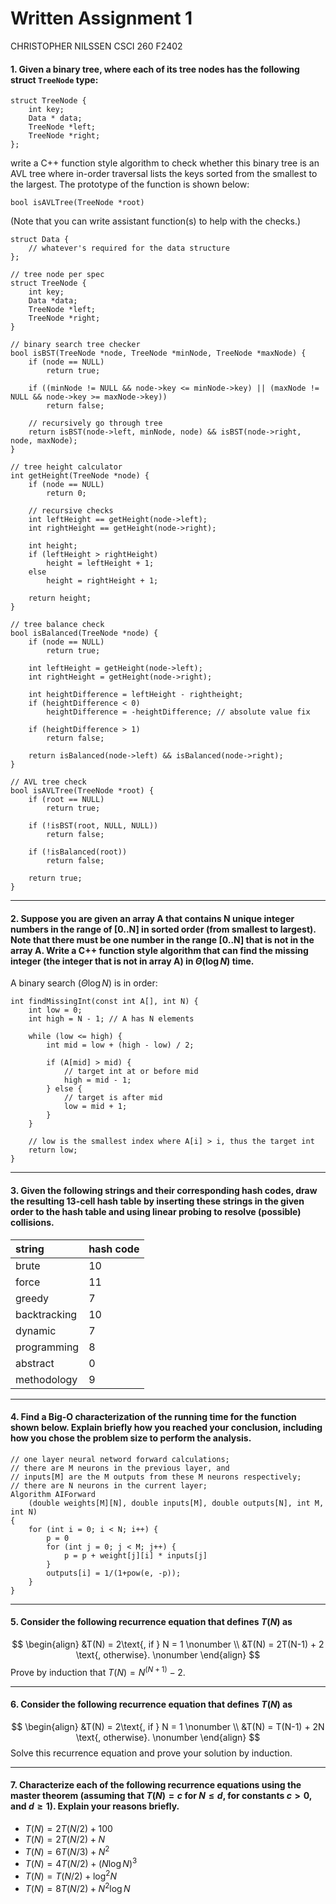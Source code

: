 # Written Assignment 1
CHRISTOPHER NILSSEN CSCI 260 F2402
#### 1. Given a binary tree, where each of its tree nodes has the following struct `TreeNode` type:
```
struct TreeNode {
    int key;
    Data * data;
    TreeNode *left;
    TreeNode *right;
};
```
write a C++ function style algorithm to check whether this binary tree is an AVL tree where in-order traversal lists the keys sorted from the smallest to the largest.
The prototype of the function is shown below:
```
bool isAVLTree(TreeNode *root)
```
(Note that you can write assistant function(s) to help with the checks.)

```
struct Data {
    // whatever's required for the data structure
};

// tree node per spec
struct TreeNode {
    int key;
    Data *data;
    TreeNode *left;
    TreeNode *right;
}

// binary search tree checker
bool isBST(TreeNode *node, TreeNode *minNode, TreeNode *maxNode) {
    if (node == NULL)
        return true;

    if ((minNode != NULL && node->key <= minNode->key) || (maxNode != NULL && node->key >= maxNode->key))
        return false;

    // recursively go through tree
    return isBST(node->left, minNode, node) && isBST(node->right, node, maxNode);
}

// tree height calculator
int getHeight(TreeNode *node) {
    if (node == NULL)
        return 0;

    // recursive checks
    int leftHeight == getHeight(node->left);
    int rightHeight == getHeight(node->right);

    int height;
    if (leftHeight > rightHeight)
        height = leftHeight + 1;
    else
        height = rightHeight + 1;

    return height;
}

// tree balance check
bool isBalanced(TreeNode *node) {
    if (node == NULL)
        return true;

    int leftHeight = getHeight(node->left);
    int rightHeight = getHeight(node->right);

    int heightDifference = leftHeight - rightheight;
    if (heightDifference < 0)
        heightDifference = -heightDifference; // absolute value fix

    if (heightDifference > 1)
        return false;

    return isBalanced(node->left) && isBalanced(node->right);
}

// AVL tree check
bool isAVLTree(TreeNode *root) {
    if (root == NULL)
        return true;

    if (!isBST(root, NULL, NULL))
        return false;
    
    if (!isBalanced(root))
        return false;

    return true;
}
```
---
#### 2. Suppose you are given an array A that contains N unique integer numbers in the range of [0..N] in sorted order (from smallest to largest). Note that there must be one number in the range [0..N] that is not in the array A. Write a C++ function style algorithm that can find the missing integer (the integer that is not in array A) in $Θ(\log N)$ time.

A binary search ($\Theta\log N$) is in order:
```
int findMissingInt(const int A[], int N) {
    int low = 0;
    int high = N - 1; // A has N elements

    while (low <= high) {
        int mid = low + (high - low) / 2;
    
        if (A[mid] > mid) {
            // target int at or before mid
            high = mid - 1;
        } else {
            // target is after mid
            low = mid + 1;
        }
    }

    // low is the smallest index where A[i] > i, thus the target int
    return low;
}
```
---
#### 3. Given the following strings and their corresponding hash codes, draw the resulting 13-cell hash table by inserting these strings in the given order to the hash table and using linear probing to resolve (possible) collisions.

| string | hash code 
| :--- | :--- 
| brute | 10 
| force | 11
| greedy | 7
| backtracking | 10
| dynamic | 7
| programming | 8
| abstract | 0
| methodology | 9

---
#### 4. Find a Big-O characterization of the running time for the function shown below. Explain briefly how you reached your conclusion, including how you chose the problem size to perform the analysis.
```
// one layer neural netword forward calculations;
// there are M neurons in the previous layer, and
// inputs[M] are the M outputs from these M neurons respectively;
// there are N neurons in the current layer;
Algorithm AIForward
    (double weights[M][N], double inputs[M], double outputs[N], int M, int N)
{
    for (int i = 0; i < N; i++) {
        p = 0
        for (int j = 0; j < M; j++) {
            p = p + weight[j][i] * inputs[j]
        }
        outputs[i] = 1/(1+pow(e, -p));
    }
}
```

---
#### 5. Consider the following recurrence equation that defines $T(N)$ as
$$
\begin{align}
&T(N) = 2\text{, if } N = 1 \nonumber \\
&T(N) = 2T(N-1) + 2 \text{, otherwise}. \nonumber
\end{align}
$$
Prove by induction that $T(N) = N^{(N+1)}-2$.

---
#### 6. Consider the following recurrence equation that defines $T(N)$ as
$$
\begin{align}
&T(N) = 2\text{, if } N = 1 \nonumber \\
&T(N) = T(N-1) + 2N \text{, otherwise}. \nonumber
\end{align}
$$
Solve this recurrence equation and prove your solution by induction.

---
#### 7. Characterize each of the following recurrence equations using the master theorem (assuming that $T(N) = c \text{ for } N \le d \text{, for constants } c > 0 \text{, and } d \ge 1$). Explain your reasons briefly.
- $T(N) = 2T(N/2) + 100$
- $T(N) = 2T(N/2) + N$
- $T(N) = 6T(N/3) + N^2$
- $T(N) = 4T(N/2) + (N\log N)^3$
- $T(N) = T(N/2) + \log^2N$
- $T(N) = 8T(N/2) + N^2\log N$
